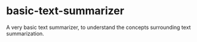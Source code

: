 # basic-text-summarizer
A very basic text summarizer, to understand the concepts surrounding text summarization.
